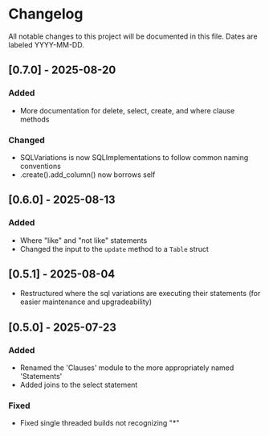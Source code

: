 # Changelog

All notable changes to this project will be documented in this file.
Dates are labeled YYYY-MM-DD.

## [0.7.0] - 2025-08-20
### Added
- More documentation for delete, select, create, and where clause methods

### Changed
- SQLVariations is now SQLImplementations to follow common naming conventions
- .create().add_column() now borrows self

## [0.6.0] - 2025-08-13
### Added
- Where "like" and "not like" statements
- Changed the input to the `update` method to a `Table` struct

## [0.5.1] - 2025-08-04
- Restructured where the sql variations are executing their statements (for easier maintenance and upgradeability)

## [0.5.0] - 2025-07-23
### Added
- Renamed the 'Clauses' module to the more appropriately named 'Statements'
- Added joins to the select statement

### Fixed
- Fixed single threaded builds not recognizing "*"